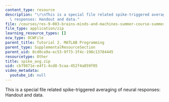 ```yaml
---
content_type: resource
description: "\r\nThis is a special file related spike-triggered averaging of neural\
  \ responses: Handout and data."
file: /courses/res-9-003-brains-minds-and-machines-summer-course-summer-2015/cb79871ee4f14cd85caa452f4a859f05_spike_avg.zip
file_type: application/zip
learning_resource_types: []
ocw_type: OCWFile
parent_title: Tutorial 2. MATLAB Programming
parent_type: SupplementalResourceSection
parent_uid: 8cd0ca9a-ec53-9f73-3f4c-198c13784445
resourcetype: Other
title: spike_avg.zip
uid: cb79871e-e4f1-4cd8-5caa-452f4a859f05
video_metadata:
  youtube_id: null
---
```


This is a special file related spike-triggered averaging of neural responses: Handout and data.